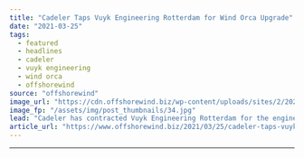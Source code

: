 ```yaml
---
title: "Cadeler Taps Vuyk Engineering Rotterdam for Wind Orca Upgrade"
date: "2021-03-25"
tags: 
  - featured
  - headlines
  - cadeler
  - vuyk engineering
  - wind orca
  - offshorewind
source: "offshorewind"
image_url: "https://cdn.offshorewind.biz/wp-content/uploads/sites/2/2021/03/25113503/Cadeler-Taps-Vuyk-Engineering-Rotterdam-for-Wind-Orca-Upgrade.jpg"
image_fp: "/assets/img/post_thumbnails/34.jpg"
lead: "Cadeler has contracted Vuyk Engineering Rotterdam for the engineering works supporting the upgrade of"
article_url: "https://www.offshorewind.biz/2021/03/25/cadeler-taps-vuyk-engineering-rotterdam-for-wind-orca-upgrade/"
---
```


---
